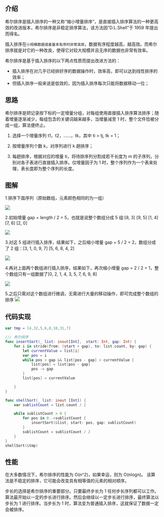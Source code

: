 ## 介绍

希尔排序是插入排序的一种又称“缩小增量排序”，是直接插入排序算法的一种更高效的改进版本，希尔排序是非稳定排序算法，该方法因“D.L.Shell”于 1959 年提出而得名。

插入排序在`小规模数据或者基本有序时非常高效`，数据有序程度越高，越高效。而希尔排序就是对它的一种改良，使得它对较大规模并且无序的数据也非常有效率。

希尔排序是基于插入排序的以下两点性质而提出改进方法的：

- 插入排序在对几乎已经排好序的数据操作时，效率高，即可以达到线性排序的效率；
- 但插入排序一般来说是低效的，因为插入排序每次只能将数据移动一位；

## 思路

希尔排序是把记录按下标的一定增量分组，对每组使用直接插入排序算法排序；随着增量逐渐减少，每组包含的关键词越来越多，当增量减至 1 时，整个文件恰被分成一组，算法便终止。

1. 选择一个增量序列 t1，t2，……，tk，其中 ti > tj, tk = 1；

2. 按增量序列个数 k，对序列进行 k 趟排序；

3. 每趟排序，根据对应的增量 ti，将待排序列分割成若干长度为 m 的子序列，分别对各子表进行直接插入排序。仅增量因子为 1 时，整个序列作为一个表来处理，表长度即为整个序列的长度。

## 图解

1.排序下面序列（原始数组，元素颜色相同的为一组）

![](http://blog.oldbird.run/2020-08-16-15975445617852.jpg)

2.初始增量 gap = length / 2 = 5，也就是说整个数组分成 5 组:[8, 3] [9, 5] [1, 4] [7, 6] [2, 0]

![](http://blog.oldbird.run/2020-08-16-15975446080116.jpg)

3.对这 5 组进行插入排序，结果如下，之后缩小增量 gap = 5 / 2 = 2，数组分成了 2 组：[3, 1, 0, 9, 7] [5, 6, 8, 4, 2]

![](http://blog.oldbird.run/2020-08-16-15975446358965.jpg)

4.再对上面两个数组进行插入排序，结果如下，再次缩小增量 gap = 2 / 2 = 1，整个数组只有一组数据了[0, 2, 1, 4, 3, 5, 7, 6, 9, 8]

![](http://blog.oldbird.run/2020-08-16-15975446528591.jpg)

5.之后只需对这个数组进行微调，无需进行大量的移动操作，即可完成整个数组的排序
![](http://blog.oldbird.run/2020-08-16-15975446681583.jpg)

## 代码实现

```swift
var tmp = [4,32,5,6,8,10,31,7]

/// 希尔排序
func insertSort(_ list: inout[Int],  start: Int, gap: Int) {
    for i in stride(from: (start + gap), to: list.count, by: gap) {
        let currentValue = list[i]
        var pos = i
        while pos > gap && list[pos - gap] > currentValue {
            list[pos] = list[pos - gap]
            pos -= gap
        }
        list[pos] = currentValue

    }
}

func shellSort(_ list: inout [Int]) {
    var sublistCount = list.count / 2

    while sublistCount > 0 {
        for pos in 0..<sublistCount {
            insertSort(&list, start: pos, gap: sublistCount)
        }
        sublistCount = sublistCount / 2
    }
}
shellSort(&tmp)
```

## 性能

在大多数情况下，希尔排序的性能为 O(n^2)，如果幸运，则为 O(nlogn)。 该算法是不稳定的排序，它可能会改变具有相等值的元素的相对顺序。

步长的选择是希尔排序的重要部分。只要最终步长为 1 任何步长序列都可以工作。算法最开始以一定的步长进行排序。然后会继续以一定步长进行排序，最终算法以步长为 1 进行排序。当步长为 1 时，算法变为普通插入排序，这就保证了数据一定会被排序。
